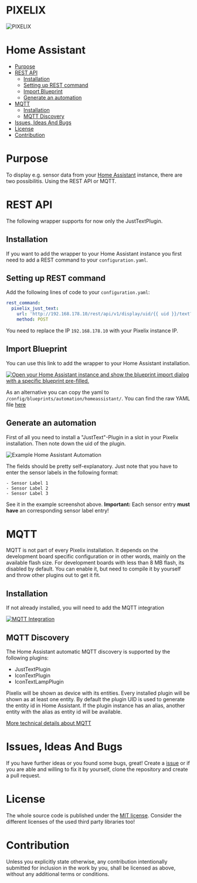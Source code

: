 
# PIXELIX <!-- omit in toc -->
![PIXELIX](./images/LogoBlack.png)

# Home Assistant <!-- omit in toc -->

* [Purpose](#purpose)
* [REST API](#rest-api)
  * [Installation](#installation)
  * [Setting up REST command](#setting-up-rest-command)
  * [Import Blueprint](#import-blueprint)
  * [Generate an automation](#generate-an-automation)
* [MQTT](#mqtt)
  * [Installation](#installation-1)
  * [MQTT Discovery](#mqtt-discovery)
* [Issues, Ideas And Bugs](#issues-ideas-and-bugs)
* [License](#license)
* [Contribution](#contribution)

# Purpose
To display e.g. sensor data from your [Home Assistant](https://www.home-assistant.io/) instance, there are two possibilitis. Using the REST API or MQTT.

# REST API
The following wrapper supports for now only the JustTextPlugin.

## Installation
If you want to add the wrapper to your Home Assistant instance you first need to add a REST command to your `configuration.yaml`.

## Setting up REST command
Add the following lines of code to your `configuration.yaml`:
```yaml
rest_command:
  pixelix_just_text:
    url: 'http://192.168.178.10/rest/api/v1/display/uid/{{ uid }}/text?text={{ "%5C" + align + "%5C" + color + text }}'
    method: POST
```
You need to replace the IP `192.168.178.10` with your Pixelix instance IP.

## Import Blueprint
You can use this link to add the wrapper to your Home Assistant installation.

[![Open your Home Assistant instance and show the blueprint import dialog with a specific blueprint pre-filled.](https://my.home-assistant.io/badges/blueprint_import.svg)](https://my.home-assistant.io/redirect/blueprint_import/?blueprint_url=https%3A%2F%2Fgithub.com%2FBlueAndi%2Fesp-rgb-led-matrix%2Fblob%2Fmaster%2Fdoc%2Fhomeassistant%2Fpixelix-justtext.yaml)

As an alternative you can copy the yaml to  `/config/blueprints/automation/homeassistant/`.
You can find the raw YAML file [here](./homeassistant/pixelix-justtext.yaml "here")

## Generate an automation
First of all you need to install a "JustText"-Plugin in a slot in your Pixelix installation. Then note down the uid of the plugin.

![Example Home Assistant Automation](./../doc/images/HomeassistantJustTextAutomation.png)

The fields should be pretty self-explanatory.
Just note that you have to enter the sensor labels in the following format:
```
- Sensor Label 1
- Sensor Label 2
- Sensor Label 3
```
See it in the example screenshot above.
**Important:** Each sensor entry **must have** an corresponding sensor label entry!

# MQTT
MQTT is not part of every Pixelix installation. It depends on the development board specific configuration or in other words, mainly on the available flash size. For development boards with less than 8 MB flash, its disabled by default. You can enable it, but need to compile it by yourself and throw other plugins out to get it fit.

## Installation
If not already installed, you will need to add the MQTT integration

[![MQTT Integration](https://my.home-assistant.io/badges/config_flow_start.svg)](https://my.home-assistant.io/redirect/config_flow_start?domain=mqtt)

## MQTT Discovery
The Home Assistant automatic MQTT discovery is supported by the following plugins:
* JustTextPlugin
* IconTextPlugin
* IconTextLampPlugin

Pixelix will be shown as device with its entities. Every installed plugin will be shown as at least one entity. By default the plugin UID is used to generate the entity id in Home Assistant. If the plugin instance has an alias, another entity with the alias as entity id will be available.

[More technical details about MQTT](./MQTT.md)

# Issues, Ideas And Bugs
If you have further ideas or you found some bugs, great! Create a [issue](https://github.com/BlueAndi/Pixelix/issues) or if you are able and willing to fix it by yourself, clone the repository and create a pull request.

# License
The whole source code is published under the [MIT license](http://choosealicense.com/licenses/mit/).
Consider the different licenses of the used third party libraries too!

# Contribution
Unless you explicitly state otherwise, any contribution intentionally submitted for inclusion in the work by you, shall be licensed as above, without any
additional terms or conditions.
